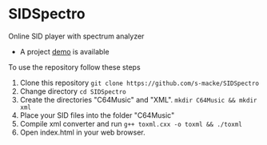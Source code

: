 SIDSpectro
==========

Online SID player with spectrum analyzer

 * A project [demo](http://simulationcorner.net/Sidplayer/index.html) is available

To use the repository follow these steps
1. Clone this repository `git clone https://github.com/s-macke/SIDSpectro`
2. Change directory `cd SIDSpectro` 
2. Create the directories "C64Music" and "XML". `mkdir C64Music && mkdir xml`
3. Place your SID files into the folder "C64Music"
4. Compile xml converter and run `g++ toxml.cxx -o toxml && ./toxml`
5. Open index.html in your web browser.
